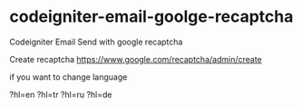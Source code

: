 # codeigniter-email-goolge-recaptcha
Codeigniter Email Send with google recaptcha


Create recaptcha 
https://www.google.com/recaptcha/admin/create


<script src='https://www.google.com/recaptcha/api.js?hl=en'></script>



if you want to change language

?hl=en
?hl=tr
?hl=ru
?hl=de
